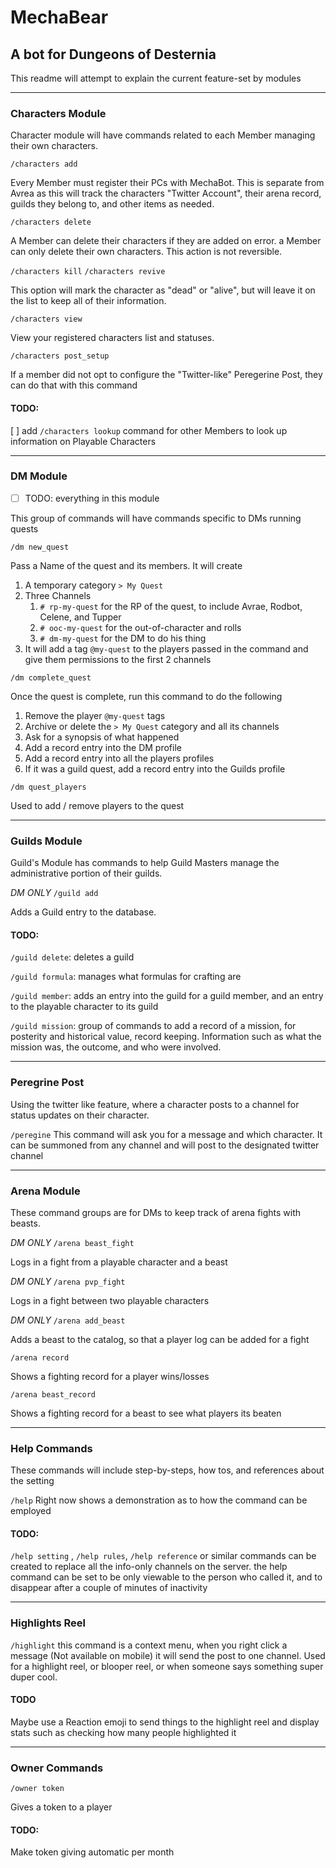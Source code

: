 # MechaBear

## A bot for Dungeons of Desternia

This readme will attempt to explain the current feature-set by modules

---

### Characters Module

Character module will have commands related to each Member managing their own characters.

`/characters add`

Every Member must register their PCs with MechaBot. This is separate from Avrea as this will track the characters "Twitter Account", their arena record, guilds they belong to, and other items as needed.

`/characters delete`

A Member can delete their characters if they are added on error. a Member can only delete their own characters. This action is not reversible.

`/characters kill` `/characters revive`

This option will mark the character as "dead" or "alive", but will leave it on the list to keep all of their information.

`/characters view`

View your registered characters list and statuses.

`/characters post_setup`

If a member did not opt to configure the "Twitter-like" Peregerine Post, they can do that with this command

#### TODO:
[ ] add `/characters lookup` command for other Members to look up information on Playable Characters

---
### DM Module
- [ ] TODO: everything in this module

This group of commands will have commands specific to DMs running quests

`/dm new_quest`

Pass a Name of the quest and its members. It will create 
1. A temporary category `> My Quest`
2. Three Channels 
   1. `# rp-my-quest` for the RP of the quest, to include Avrae, Rodbot, Celene, and Tupper
   2. `# ooc-my-quest` for the out-of-character and rolls
   3. `# dm-my-quest` for the DM to do his thing
3. It will add a tag `@my-quest` to the players passed in the command and give them permissions to the first 2 channels

`/dm complete_quest`

Once the quest is complete, run this command to do the following

1. Remove the player `@my-quest` tags
2. Archive or delete the `> My Quest` category and all its channels
3. Ask for a synopsis of what happened
4. Add a record entry into the DM profile
5. Add a record entry into all the players profiles
6. If it was a guild quest, add a record entry into the Guilds profile

`/dm quest_players`

Used to add / remove players to the quest

---
### Guilds Module

Guild's Module has commands to help Guild Masters manage the administrative portion of their guilds.

*DM ONLY*
`/guild add`

Adds a Guild entry to the database. 

#### TODO:

`/guild delete`: deletes a guild 

`/guild formula`: manages what formulas for crafting are

`/guild member`: adds an entry into the guild for a guild member, and an entry to the playable character to its guild

`/guild mission`: group of commands to add a record of a mission, for posterity and historical value, record keeping. Information such as what the mission was, the outcome, and who were involved.

---

### Peregrine Post

Using the twitter like feature, where a character posts to a channel for status updates on their character. 

`/peregine` This command will ask you for a message and which character. It can be summoned from any channel and will post to the designated twitter channel

---

### Arena Module

These command groups are for DMs to keep track of arena fights with beasts. 

*DM ONLY* `/arena beast_fight`

Logs in a fight from a playable character and a beast

*DM ONLY* `/arena pvp_fight`

Logs in a fight between two playable characters

*DM ONLY* `/arena add_beast`

Adds a beast to the catalog, so that a player log can be added for a fight

`/arena record`

Shows a fighting record for a player wins/losses

`/arena beast_record`

Shows a fighting record for a beast to see what players its beaten

---

### Help Commands

These commands will include step-by-steps, how tos, and references about the setting

`/help` Right now shows a demonstration as to how the command can be employed

#### TODO: 
`/help setting` , `/help rules`, `/help reference` or similar commands can be created to replace all the info-only channels on the server. the help command can be set to be only viewable to the person who called it, and to disappear after a couple of minutes of inactivity

---

### Highlights Reel

`/highlight` this command is a context menu, when you right click a message (Not available on mobile) it will send the post to one channel. Used for a highlight reel, or blooper reel, or when someone says something super duper cool.

#### TODO
Maybe use a Reaction emoji to send things to the highlight reel and display stats such as checking how many people highlighted it

---

### Owner Commands

`/owner token`

Gives a token to a player

#### TODO:
Make token giving automatic per month